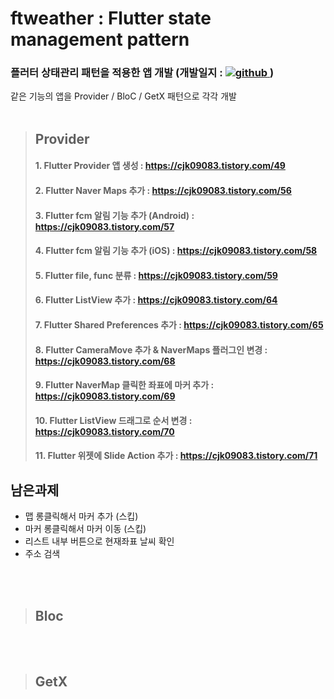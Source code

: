 # ftweather : Flutter state management pattern

<p>
  <h3> 플러터 상태관리 패턴을 적용한 앱 개발 (개발일지 : 
    <a href="https://cjk09083.tistory.com/category/%ED%94%84%EB%A1%9C%EC%A0%9D%ED%8A%B8%EB%93%A4/%EB%82%A0%EC%94%A8%EC%95%B1" target="_blank">
      <img  src=https://img.shields.io/badge/Tistory-000000.svg?&style=flat-square&logo=tistory&logoColor=white alt=github />
    </a> )
  </h3>
</p>

같은 기능의 앱을 Provider / BloC / GetX 패턴으로 각각 개발   
<br>  

>## Provider 
>####   1. Flutter Provider 앱 생성 : https://cjk09083.tistory.com/49
>####   2. Flutter Naver Maps 추가 : https://cjk09083.tistory.com/56
>####   3. Flutter fcm 알림 기능 추가 (Android) : https://cjk09083.tistory.com/57
>####   4. Flutter fcm 알림 기능 추가 (iOS) : https://cjk09083.tistory.com/58
>####   5. Flutter file, func 분류 : https://cjk09083.tistory.com/59
>####   6. Flutter ListView 추가 : https://cjk09083.tistory.com/64
>####   7. Flutter Shared Preferences 추가 : https://cjk09083.tistory.com/65
>####   8. Flutter CameraMove 추가 & NaverMaps 플러그인 변경 : https://cjk09083.tistory.com/68
>####   9. Flutter NaverMap 클릭한 좌표에 마커 추가 : https://cjk09083.tistory.com/69
>####   10. Flutter ListView 드래그로 순서 변경 : https://cjk09083.tistory.com/70
>####   11. Flutter 위젯에 Slide Action 추가 : https://cjk09083.tistory.com/71


## 남은과제
- 맵 롱클릭해서 마커 추가 (스킵) 
- 마커 롱클릭해서 마커 이동 (스킵)
- 리스트 내부 버튼으로 현재좌표 날씨 확인 
- 주소 검색

<br>
<br>

>## Bloc

<br>
<br>

>## GetX
